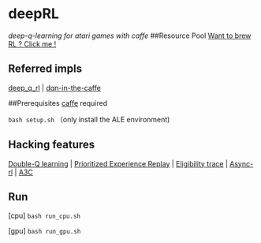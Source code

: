 # deepRL
*deep-q-learning for atari games with caffe*
##Resource Pool
[Want to brew RL ? Click me ! ](https://github.com/stone8oy/deepRL/tree/resource)

## Referred impls
[deep_q_rl](https://github.com/spragunr/deep_q_rl)
|
[dqn-in-the-caffe](https://github.com/muupan/dqn-in-the-caffe)

##Prerequisites
[caffe](https://github.com/BVLC/caffe) required 

`bash setup.sh` （only install the ALE environment)

## Hacking features
[Double-Q learning](http://arxiv.org/pdf/1509.06461.pdf)
|
[Prioritized Experience Replay](http://arxiv.org/pdf/1511.05952v4.pdf)
|
[Eligibility trace](http://www.jmlr.org/papers/volume15/geist14a/geist14a.pdf)
|
[Async-rl](https://arxiv.org/pdf/1602.01783v2.pdf)
|
[A3C](https://arxiv.org/abs/1602.01783)


## Run
[cpu] `bash run_cpu.sh`<br/> 

[gpu] `bash run_gpu.sh`<br/>
